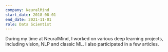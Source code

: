 ```yaml
---
company: NeuralMind
start_date: 2018-08-01
end_date: 2021-11-01
role: Data Scientist
---
```


During my time at NeuralMind, I worked on various deep learning projects, including vision, NLP and classic ML. I also participated in a few articles.
